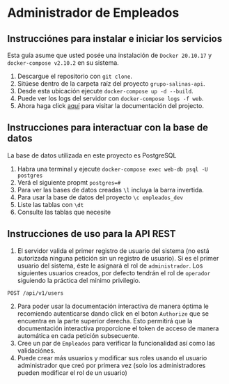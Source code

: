 # Administrador de Empleados

## Instrucciónes para instalar e iniciar los servicios

Esta guía asume que usted posée una instalación de `Docker 20.10.17` y `docker-compose v2.10.2` en su sistema.

1. Descargue el repositorio con `git clone`.
2. Sitúese dentro de la carpeta raíz del proyecto `grupo-salinas-api`.
3. Desde esta ubicación ejecute `docker-compose up -d --build`.
4. Puede ver los logs del servidor con `docker-compose logs -f web`.
5. Ahora haga click [aquí](127.0.0.1:8004/docs) para visitar la documentación del projecto.

## Instrucciones para interactuar con la base de datos

La base de datos utilizada en este proyecto es PostgreSQL

1. Habra una terminal y ejecute `docker-compose exec web-db psql -U postgres`
2. Verá el siguiente propmt `postgres=#`
3. Para ver las bases de datos creadas `\l` incluya la barra invertida.
4. Para usar la base de datos del proyecto `\c empleados_dev`
5. Liste las tablas con `\dt`
6. Consulte las tablas que necesite

## Instrucciones de uso para la API REST

1. El servidor valida el primer registro de usuario del sistema (no está autorizada ninguna petición sin un registro de usuario). Si es el primer usuario del sistema, éste le asignará el rol de `administrador`. Los siguientes usuarios creados, por defecto tendrán el rol de `operador` siguiendo la práctica del mínimo privilegio.
```
POST /api/v1/users
```
2. Para poder usar la documentación interactiva de manera óptima le recomiendo autenticarse dando click en el boton `Authorize` que se encuentra en la parte superior derecha. Esto permitirá que la documentación interactiva proporcione el token de acceso de manera automática en cada petición subsecuente.
3. Cree un par de `Empleados` para verificar la funcionalidad así como las validaciónes.
4. Puede crear más usuarios y modificar sus roles usando el usuario administrador que creó por primera vez (solo los administradores pueden modificar el rol de un usuario)